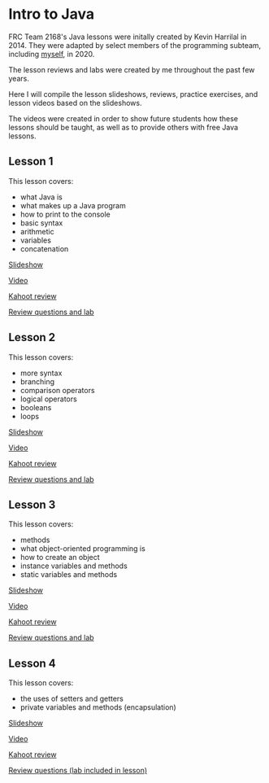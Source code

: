 # Intro to Java
FRC Team 2168's Java lessons were initally created by Kevin Harrilal in 2014. They were adapted by select members of the programming subteam, including [myself](https://github.com/CierraO), in 2020.

The lesson reviews and labs were created by me throughout the past few years.

Here I will compile the lesson slideshows, reviews, practice exercises, and lesson videos based on the slideshows.

The videos were created in order to show future students how these lessons should be taught, as well as to provide others with free Java lessons.

## Lesson 1
This lesson covers:
- what Java is
- what makes up a Java program
- how to print to the console
- basic syntax
- arithmetic
- variables
- concatenation

[Slideshow](https://docs.google.com/presentation/d/1Rj-yLH_iVOe9-8BvjNRBQY31414TcE2cPcWbz_j_4KM/edit?usp=sharing)

[Video](https://www.youtube.com/watch?v=Tj8uvQCyy38)

[Kahoot review](https://create.kahoot.it/share/intro-to-java-lesson-1/c7497912-e782-4c45-aa11-5671cb48b4f0)

[Review questions and lab](https://docs.google.com/presentation/d/1OMadwWx5-E9cPUZQCLpcqakKhRJuXOjgXorOnurLM34/edit?usp=sharing)

## Lesson 2
This lesson covers:
- more syntax
- branching
- comparison operators
- logical operators
- booleans
- loops

[Slideshow](https://docs.google.com/presentation/d/18a2WqYWUxE6AjauswzPmnogjBrA5PMz1rH7LuDyfxpM/edit?usp=sharing)

[Video](https://www.youtube.com/watch?v=McJEoDZCdeg)

[Kahoot review](https://create.kahoot.it/share/intro-to-java-lesson-2/afa6be7f-d3a1-4e8d-a1b4-207845e41123)

[Review questions and lab](https://docs.google.com/presentation/d/1PLrRAGmamT2LJU7mKf4rZ1opklS631JROnFROxf_wug/edit?usp=sharing)

## Lesson 3
This lesson covers:
- methods
- what object-oriented programming is
- how to create an object
- instance variables and methods
- static variables and methods

[Slideshow](https://docs.google.com/presentation/d/1vLNiDe3zJ8BN-BqzSBImWj9KIPPx8ODGz5m9piBXWHw/edit?usp=sharing)

[Video](https://www.youtube.com/watch?v=wa_0MXT7dF8)

[Kahoot review](https://create.kahoot.it/share/intro-to-java-lesson-3-review/7794e340-4e45-4304-bcbd-951bd6e39eb7)

[Review questions and lab](https://docs.google.com/presentation/d/11RX3CbdUxdjBTxBOv4onXtm3uPSeGfknj49vvpOdNpQ/edit?usp=sharing)

## Lesson 4
This lesson covers:
- the uses of setters and getters
- private variables and methods (encapsulation)

[Slideshow](https://docs.google.com/presentation/d/1yXBRu4CTAXmWaZf6emLp27CK1GcNviQQANsjRltoum0/edit?usp=sharing)

[Video](https://www.youtube.com/watch?v=nMbluZnAqBM)

[Kahoot review](https://create.kahoot.it/share/intro-to-java-lesson-4/3e3c18fd-fe9f-4a2b-86cf-95366c11ae39)

[Review questions (lab included in lesson)](https://docs.google.com/presentation/d/1mb7wZLfgAUzQ-PAmg9mAUfucezWdO2HcKu5AGZlF_hU/edit?usp=sharing)

